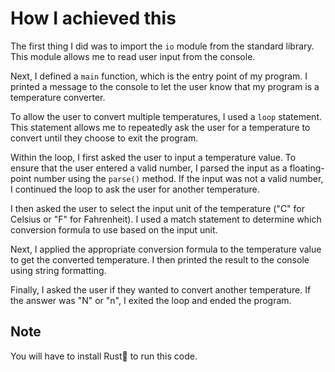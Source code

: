 # How I achieved this

The first thing I did was to import the `io` module from the standard library. This module allows me to read user input from the console.

Next, I defined a `main` function, which is the entry point of my program. I printed a message to the console to let the user know that my program is a temperature converter.

To allow the user to convert multiple temperatures, I used a `loop` statement. This statement allows me to repeatedly ask the user for a temperature to convert until they choose to exit the program.

Within the loop, I first asked the user to input a temperature value. To ensure that the user entered a valid number, I parsed the input as a floating-point number using the `parse()` method. If the input was not a valid number, I continued the loop to ask the user for another temperature.

I then asked the user to select the input unit of the temperature ("C" for Celsius or "F" for Fahrenheit). I used a match statement to determine which conversion formula to use based on the input unit.

Next, I applied the appropriate conversion formula to the temperature value to get the converted temperature. I then printed the result to the console using string formatting.

Finally, I asked the user if they wanted to convert another temperature. If the answer was "N" or "n", I exited the loop and ended the program.

## Note

You will have to install Rust🦀 to run this code.
